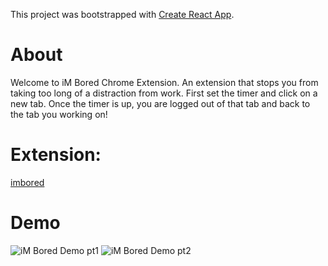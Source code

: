 This project was bootstrapped with [Create React App](https://github.com/facebook/create-react-app).

# About

Welcome to iM Bored Chrome Extension. An extension that stops you from taking too long of a distraction from work. 
 First set the timer and click on a new tab. Once the timer is up, you are logged out of that tab and back to the tab you working on! 
 
 # Extension: 
 [imbored](chrome://extensions/?id=leicanmlmkamgjjdehinnhejbnfkafmh)
 # Demo
 
 ![iM Bored Demo pt1](https://media.giphy.com/media/RhYQJ7hGmZ3p4O9eun/giphy.gif)
 ![iM Bored Demo pt2](https://media.giphy.com/media/QXCsZcoaSOoXOxacxe/giphy.gif)
